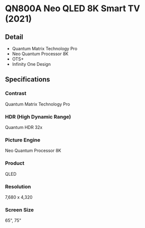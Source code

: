 # QN800A Neo QLED 8K Smart TV (2021)
## Detail
- Quantum Matrix Technology Pro
- Neo Quantum Processor 8K
- OTS+
- Infinity One Design

## Specifications
### Contrast
Quantum Matrix Technology Pro
 
### HDR (High Dynamic Range)
Quantum HDR 32x
 
### Picture Engine
Neo Quantum Processor 8K
 
### Product
QLED
 
### Resolution
7,680 x 4,320
 
### Screen Size
65", 75"